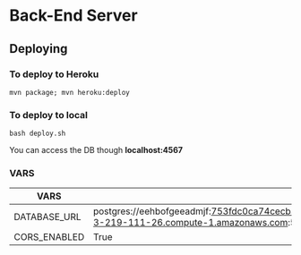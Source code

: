 # Back-End Server


## Deploying
### To deploy to Heroku

```console
mvn package; mvn heroku:deploy
```

### To deploy to local
```console
bash deploy.sh
```
You can access the DB though **localhost:4567**


### VARS
| VARS      | VALUES |
| ----------- | ----------- |
| DATABASE_URL      | postgres://eehbofgeeadmjf:753fdc0ca74cecb3502d61746fe358ead0c31c0dd7f7d474f7d3ff7593b01ebc@ec2-3-219-111-26.compute-1.amazonaws.com:5432/dco1kb5belobn0       |
| CORS_ENABLED   | True        |
